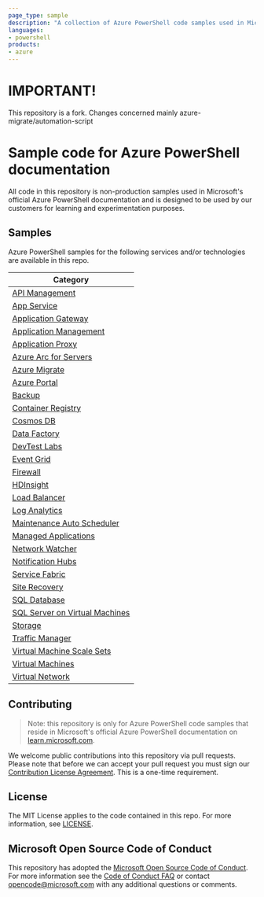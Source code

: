 ```yaml
---
page_type: sample
description: "A collection of Azure PowerShell code samples used in Microsoft's official Azure PowerShell Documentation."
languages:
- powershell
products:
- azure
---
```


# IMPORTANT!

This repository is a fork. Changes concerned mainly azure-migrate/automation-script

# Sample code for Azure PowerShell documentation

All code in this repository is non-production samples used in Microsoft's official Azure PowerShell
documentation and is designed to be used by our customers for learning and experimentation purposes.

## Samples

Azure PowerShell samples for the following services and/or technologies are available in this repo.

| Category |
|------|
| [API Management](https://github.com/Azure/azure-docs-powershell-samples/tree/master/api-management) |
| [App Service](https://github.com/Azure/azure-docs-powershell-samples/tree/master/app-service) |
| [Application Gateway](https://github.com/Azure/azure-docs-powershell-samples/tree/master/application-gateway)  |
| [Application Management](https://github.com/Azure/azure-docs-powershell-samples/tree/master/application-management) |
| [Application Proxy](https://github.com/Azure/azure-docs-powershell-samples/tree/master/application-management) |
| [Azure Arc for Servers](https://github.com/Azure/azure-docs-powershell-samples/tree/master/azure-arc-for-servers) |
| [Azure Migrate](https://github.com/Azure/azure-docs-powershell-samples/tree/master/azure-migrate) |
| [Azure Portal](https://github.com/Azure/azure-docs-powershell-samples/tree/master/azure-portal) |
| [Backup](https://github.com/Azure/azure-docs-powershell-samples/tree/master/backup) |
| [Container Registry](https://github.com/Azure/azure-docs-powershell-samples/tree/master/container-registry) |
| [Cosmos DB](https://github.com/Azure/azure-docs-powershell-samples/tree/master/cosmosdb) |
| [Data Factory](https://github.com/Azure/azure-docs-powershell-samples/tree/master/data-factory) |
| [DevTest Labs](https://github.com/Azure/azure-docs-powershell-samples/tree/master/devtest-lab) |
| [Event Grid](https://github.com/Azure/azure-docs-powershell-samples/tree/master/event-grid) |
| [Firewall](https://github.com/Azure/azure-docs-powershell-samples/tree/master/firewall) |
| [HDInsight](https://github.com/Azure/azure-docs-powershell-samples/tree/master/hdinsight) |
| [Load Balancer](https://github.com/Azure/azure-docs-powershell-samples/tree/master/load-balancer) |
| [Log Analytics](https://github.com/Azure/azure-docs-powershell-samples/tree/master/log-analytics) |
| [Maintenance Auto Scheduler](https://github.com/Azure/azure-docs-powershell-samples/tree/master/maintenance-auto-scheduler) |
| [Managed Applications](https://github.com/Azure/azure-docs-powershell-samples/tree/master/managed-applications) |
| [Network Watcher](https://github.com/Azure/azure-docs-powershell-samples/tree/master/network-watcher) |
| [Notification Hubs](https://github.com/Azure/azure-docs-powershell-samples/tree/master/notification-hubs) |
| [Service Fabric](https://github.com/Azure/azure-docs-powershell-samples/tree/master/service-fabric) |
| [Site Recovery](https://github.com/Azure/azure-docs-powershell-samples/tree/master/site-recovery) |
| [SQL Database](https://github.com/Azure/azure-docs-powershell-samples/tree/master/sql-database) |
| [SQL Server on Virtual Machines](https://github.com/Azure/azure-docs-powershell-samples/tree/master/sql-virtual-machine) |
| [Storage](https://github.com/Azure/azure-docs-powershell-samples/tree/master/storage) |
| [Traffic Manager](https://github.com/Azure/azure-docs-powershell-samples/tree/master/traffic-manager) |
| [Virtual Machine Scale Sets](https://github.com/Azure/azure-docs-powershell-samples/tree/master/virtual-machine-scale-sets) |
| [Virtual Machines](https://github.com/Azure/azure-docs-powershell-samples/tree/master/virtual-machine) |
| [Virtual Network](https://github.com/Azure/azure-docs-powershell-samples/tree/master/virtual-network) |

## Contributing

> Note: this repository is only for Azure PowerShell code samples that reside in Microsoft's
> official Azure PowerShell documentation on [learn.microsoft.com](https://learn.microsoft.com/).

We welcome public contributions into this repository via pull requests. Please note that before we
can accept your pull request you must sign our
[Contribution License Agreement](https://cla.microsoft.com/). This is a one-time requirement.

## License

The MIT License applies to the code contained in this repo. For more information, see
[LICENSE](LICENSE).

## Microsoft Open Source Code of Conduct

This repository has adopted the
[Microsoft Open Source Code of Conduct](https://opensource.microsoft.com/codeofconduct/). For more
information see the [Code of Conduct FAQ](https://opensource.microsoft.com/codeofconduct/faq/) or
contact [opencode@microsoft.com](mailto:opencode@microsoft.com) with any additional questions or
comments.
